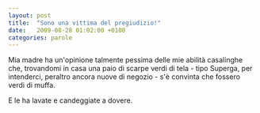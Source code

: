 ```yaml
---
layout: post
title:  "Sono una vittima del pregiudizio!"
date:   2009-08-28 01:02:00 +0100
categories: parole
---
```

Mia madre ha un'opinione talmente pessima delle mie abilità casalinghe che, trovandomi in casa una paio di scarpe verdi di tela - tipo Superga, per intenderci, peraltro ancora nuove di negozio - s'è convinta che fossero verdi di muffa.

E le ha lavate e candeggiate a dovere.